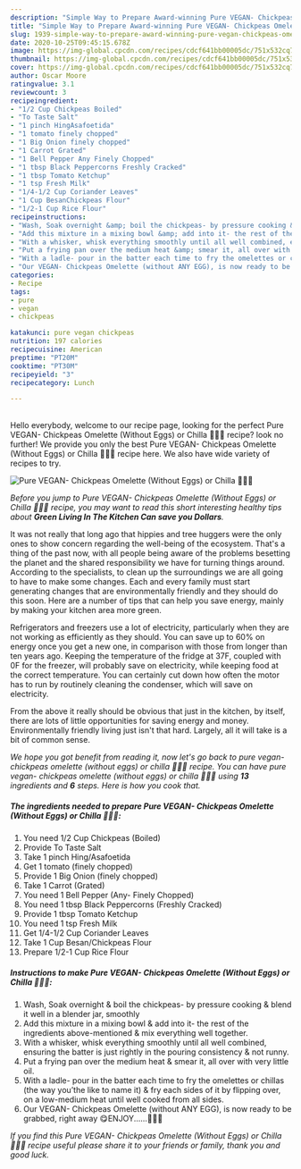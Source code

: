 ```yaml
---
description: "Simple Way to Prepare Award-winning Pure VEGAN- Chickpeas Omelette (Without Eggs) or Chilla 💁🏻‍♀️"
title: "Simple Way to Prepare Award-winning Pure VEGAN- Chickpeas Omelette (Without Eggs) or Chilla 💁🏻‍♀️"
slug: 1939-simple-way-to-prepare-award-winning-pure-vegan-chickpeas-omelette-without-eggs-or-chilla
date: 2020-10-25T09:45:15.678Z
image: https://img-global.cpcdn.com/recipes/cdcf641bb00005dc/751x532cq70/pure-vegan-chickpeas-omelette-without-eggs-or-chilla-💁🏻♀️-recipe-main-photo.jpg
thumbnail: https://img-global.cpcdn.com/recipes/cdcf641bb00005dc/751x532cq70/pure-vegan-chickpeas-omelette-without-eggs-or-chilla-💁🏻♀️-recipe-main-photo.jpg
cover: https://img-global.cpcdn.com/recipes/cdcf641bb00005dc/751x532cq70/pure-vegan-chickpeas-omelette-without-eggs-or-chilla-💁🏻♀️-recipe-main-photo.jpg
author: Oscar Moore
ratingvalue: 3.1
reviewcount: 3
recipeingredient:
- "1/2 Cup Chickpeas Boiled"
- "To Taste Salt"
- "1 pinch HingAsafoetida"
- "1 tomato finely chopped"
- "1 Big Onion finely chopped"
- "1 Carrot Grated"
- "1 Bell Pepper Any Finely Chopped"
- "1 tbsp Black Peppercorns Freshly Cracked"
- "1 tbsp Tomato Ketchup"
- "1 tsp Fresh Milk"
- "1/4-1/2 Cup Coriander Leaves"
- "1 Cup BesanChickpeas Flour"
- "1/2-1 Cup Rice Flour"
recipeinstructions:
- "Wash, Soak overnight &amp; boil the chickpeas- by pressure cooking &amp; blend it well in a blender jar, smoothly"
- "Add this mixture in a mixing bowl &amp; add into it- the rest of the ingredients above-mentioned &amp; mix everything well together."
- "With a whisker, whisk everything smoothly until all well combined, ensuring the batter is just rightly in the pouring consistency &amp; not runny."
- "Put a frying pan over the medium heat &amp; smear it, all over with very little oil."
- "With a ladle- pour in the batter each time to fry the omelettes or chillas (the way you’the like to name it) &amp; fry each sides of it by flipping over, on a low-medium heat until well cooked from all sides."
- "Our VEGAN- Chickpeas Omelette (without ANY EGG), is now ready to be grabbed, right away 😋ENJOY......💁🏻‍♀️"
categories:
- Recipe
tags:
- pure
- vegan
- chickpeas

katakunci: pure vegan chickpeas 
nutrition: 197 calories
recipecuisine: American
preptime: "PT20M"
cooktime: "PT30M"
recipeyield: "3"
recipecategory: Lunch

---
```

<br>
Hello everybody, welcome to our recipe page, looking for the perfect Pure VEGAN- Chickpeas Omelette (Without Eggs) or Chilla 💁🏻‍♀️ recipe? look no further! We provide you only the best Pure VEGAN- Chickpeas Omelette (Without Eggs) or Chilla 💁🏻‍♀️ recipe here. We also have wide variety of recipes to try.
<br>


![Pure VEGAN- Chickpeas Omelette (Without Eggs) or Chilla 💁🏻‍♀️](https://img-global.cpcdn.com/recipes/cdcf641bb00005dc/751x532cq70/pure-vegan-chickpeas-omelette-without-eggs-or-chilla-💁🏻♀️-recipe-main-photo.jpg)

<i>Before you jump to Pure VEGAN- Chickpeas Omelette (Without Eggs) or Chilla 💁🏻‍♀️ recipe, you may want to read this short interesting healthy tips about 
<strong>Green Living In The Kitchen Can save you Dollars</strong>.</i>
</br>

It was not really that long ago that hippies and tree huggers were the only ones to show concern regarding the well-being of the ecosystem. That's a thing of the past now, with all people being aware of the problems besetting the planet and the shared responsibility we have for turning things around. According to the specialists, to clean up the surroundings we are all going to have to make some changes. Each and every family must start generating changes that are environmentally friendly and they should do this soon. Here are a number of tips that can help you save energy, mainly by making your kitchen area more green.

Refrigerators and freezers use a lot of electricity, particularly when they are not working as efficiently as they should. You can save up to 60% on energy once you get a new one, in comparison with those from longer than ten years ago. Keeping the temperature of the fridge at 37F, coupled with 0F for the freezer, will probably save on electricity, while keeping food at the correct temperature. You can certainly cut down how often the motor has to run by routinely cleaning the condenser, which will save on electricity.

From the above it really should be obvious that just in the kitchen, by itself, there are lots of little opportunities for saving energy and money. Environmentally friendly living just isn't that hard. Largely, all it will take is a bit of common sense.


<i>We hope you got benefit from reading it, now let's go back to pure vegan- chickpeas omelette (without eggs) or chilla 💁🏻‍♀️ recipe. You can have pure vegan- chickpeas omelette (without eggs) or chilla 💁🏻‍♀️ using <strong>13</strong> ingredients and <strong>6</strong> steps. Here is how you cook that.
</i>

##### The ingredients needed to prepare Pure VEGAN- Chickpeas Omelette (Without Eggs) or Chilla 💁🏻‍♀️:

1. You need 1/2 Cup Chickpeas (Boiled)
1. Provide To Taste Salt
1. Take 1 pinch Hing/Asafoetida
1. Get 1 tomato (finely chopped)
1. Provide 1 Big Onion (finely chopped)
1. Take 1 Carrot (Grated)
1. You need 1 Bell Pepper (Any- Finely Chopped)
1. You need 1 tbsp Black Peppercorns (Freshly Cracked)
1. Provide 1 tbsp Tomato Ketchup
1. You need 1 tsp Fresh Milk
1. Get 1/4-1/2 Cup Coriander Leaves
1. Take 1 Cup Besan/Chickpeas Flour
1. Prepare 1/2-1 Cup Rice Flour


##### Instructions to make Pure VEGAN- Chickpeas Omelette (Without Eggs) or Chilla 💁🏻‍♀️:

1. Wash, Soak overnight &amp; boil the chickpeas- by pressure cooking &amp; blend it well in a blender jar, smoothly
1. Add this mixture in a mixing bowl &amp; add into it- the rest of the ingredients above-mentioned &amp; mix everything well together.
1. With a whisker, whisk everything smoothly until all well combined, ensuring the batter is just rightly in the pouring consistency &amp; not runny.
1. Put a frying pan over the medium heat &amp; smear it, all over with very little oil.
1. With a ladle- pour in the batter each time to fry the omelettes or chillas (the way you’the like to name it) &amp; fry each sides of it by flipping over, on a low-medium heat until well cooked from all sides.
1. Our VEGAN- Chickpeas Omelette (without ANY EGG), is now ready to be grabbed, right away 😋ENJOY......💁🏻‍♀️


<i>If you find this Pure VEGAN- Chickpeas Omelette (Without Eggs) or Chilla 💁🏻‍♀️ recipe useful please share it to your friends or family, thank you and good luck.</i>
